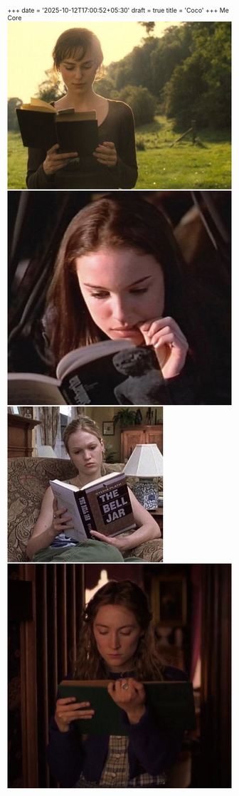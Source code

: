 +++
date = '2025-10-12T17:00:52+05:30'
draft = true
title = 'Coco'
+++
Me Core
![Reading](./abcd.jpeg)
![Reading](./abcde.jpeg)
![Reading](./abcdefg.jpeg)
![Reading](./abcdef.jpeg)